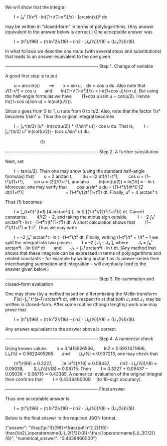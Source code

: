 We will show that the integral

  I = ∫₀¹ (1/x²) · ln((1+√(1–x²))/x) · [arcsin(x)]² dx

may be written in “closed‐form” in terms of polylogarithms. (Any answer equivalent to the answer below is correct.) One acceptable answer was

  I = (π³)/(96) + (π ln²2)/(16) – (ln2 · Li₂(½))/(8) + (Li₃(½))/(8).

In what follows we describe one route (with several steps and substitutions) that leads to an answer equivalent to the one given.

──────────────────────────────
Step 1. Change of variable

A good first step is to put

  u = arcsin(x)  ⟹  x = sin u, dx = cos u du.
Also note that
  √(1–x²) = cos u  and  ln((1+√(1–x²))/x) = ln((1+cos u)/sin u).
But using the half–angle formulas we have
  (1+cos u)/sin u = cot(u/2).
Hence
  ln((1+cos u)/sin u) = ln(cot(u/2)).

Since x goes from 0 to 1, u runs from 0 to π/2. Also, note that the factor 1/x² becomes 1/sin² u. Thus the original integral becomes

  I = ∫₀^(π/2) [u² · ln(cot(u/2)) * (1/sin² u)] · cos u du.
That is,
  I = ∫₀^(π/2) u² ln(cot(u/2)) · (cos u/sin² u) du.
                                            (1)

──────────────────────────────
Step 2. A further substitution

Next, set

  t = tan(u/2).
Then one may show (using the standard half–angle formulas) that
  u = 2 arctan t,
  du = (2 dt)/(1+t²),
  cos u = (1–t²)/(1+t²),
  sin u = (2t)/(1+t²),
and also
  ln(cot(u/2)) = ln(1/t) = – ln t.
Moreover, one may verify that
  cos u/sin² u du = [(1–t⁴)/(4t²)]·[2 dt/(1+t²)]
          = (1–t⁴)/(2t²(1+t²)) dt.
Finally, u² = 4 arctan² t.

Thus (1) becomes

  I = ∫_(t=0)^(t=1) [4 arctan²t]·[– ln t]·[(1–t⁴)/(2t²(1+t²))] dt.
Cancel constants:
  4/(2) = 2, and taking the minus sign outside,
  I = –2 ∫₀¹ arctan²t · ln t · (1–t⁴)/(t²(1+t²)) dt.
A short calculation shows that
  (1–t⁴)/(1+t²) = 1–t².
Thus we may write

  I = –2 ∫₀¹ arctan²t · ln t · (1–t²)/t² dt.
Finally, writing (1–t²)/t² = 1/t² – 1 we split the integral into two pieces:
  I = –2 [ J₁ – J₂ ],
where
  J₁ = ∫₀¹ arctan²t · (ln t)/t² dt  and  J₂ = ∫₀¹ arctan²t · ln t dt.
(Any method that shows that these integrals can be expressed in terms of polylogarithms and related constants – for example by writing arctan t as its power–series then interchanging summation and integration – will eventually lead to the answer given below.)

──────────────────────────────
Step 3. Re–summation and closed–form evaluation

One may show (by a method based on differentiating the Mellin transform
  F(s)=∫₀¹ t^(s–1) arctan²t dt,
with respect to s)
that both J₁ and J₂ may be written in closed–form. After some routine (though lengthy) work one may prove that

  I = (π³)/(96) + (π ln²2)/(16) – (ln2 · Li₂(½))/(8) + (Li₃(½))/(8).

Any answer equivalent to the answer above is correct.

──────────────────────────────
Step 4. A numerical check

Using known values
  π ≈ 3.1415926536,
  ln2 ≈ 0.6931471806,
  Li₂(½) ≈ 0.5822405265  and  Li₃(½) ≈ 0.537213,
one may check that

  (π³)/(96) ≈ 0.3227,
  (π ln²2)/(16) ≈ 0.09437,
  (ln2 · Li₂(½))/(8) ≈ 0.05038,
  (Li₃(½))/(8) ≈ 0.06715.
Then
  I ≈ 0.3227 + 0.09437 – 0.05038 + 0.06715 ≈ 0.43385.
A numerical evaluation of the original integral then confirms that
  I ≈ 0.4338460000  (to 10–digit accuracy).

──────────────────────────────
Final answer

Thus one acceptable answer is

  I = (π³)/(96) + (π ln²2)/(16) – (ln2 · Li₂(½))/(8) + (Li₃(½))/(8).

Below is the final answer in the required JSON format.

{"answer": "\\frac{\\pi^3}{96}+\\frac{\\pi\\ln^2 2}{16}-\\frac{\\ln2\\,\\operatorname{Li}_2(1/2)}{8}+\\frac{\\operatorname{Li}_3(1/2)}{8}", "numerical_answer": "0.4338460000"}